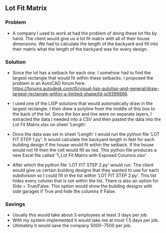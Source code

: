 ## Lot Fit Matrix

### Problem
- A company I used to work at had the problem of doing these lot fits by hand.  The client would give us a lot fit matrix with all of their house dimensions. We had to calculate the length of the backyard and fill into their matrix what the length of the backyard was for every design.

### Solution
- Since the lot has a setback for each one.  I somehow had to find the largest rectangle that would fit within these setbacks.  I proposed the problem in an AutoCAD forum here: https://forums.autodesk.com/t5/visual-lisp-autolisp-and-general/draw-largest-rectangle-within-a-limited-shape/td-p/9399866. 

- I used one of the LISP solutions that would automatically draw in the largest rectangle.  I then drew a polyline from the middle of this box to the back of the lot.  Since the box and line were on separate layers, I extracted the data I needed into a CSV and then pasted the data into the Lot Fit Matrix.xlsx on sheet 'Length'. 

- Once the data was set in sheet 'Length' I would run the python file 'LOT FIT STEP 1.py'.  It would calculate the backyard length in feet for each building design if the house would fit within the setback.  If the house would not fit then the cell would fill as red. This python file produces a new Excel file called '1_Lot Fit Matrix with Exposed Columns.xlsx'

- After which the python file 'LOT FIT STEP 2.py' would run.  The client would give us certain building designs that they wanted to use for each subdivision so I could fill in the list within 'LOT FIT STEP 2.py'. This list hides every column that is not within the list. There is also an option for Side = True/False. This option would show the building designs with side garages if True and hide the columns if False.

### Savings
- Usually this would take about 3 employees at least 3 days per job.
- With my system implemented it would take me at most 1.5 days per job.
- Ultimately it would save the company $5000-$7500 per job.
